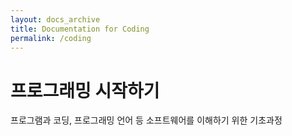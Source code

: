 ```yaml
---
layout: docs_archive
title: Documentation for Coding
permalink: /coding
---
```


# 프로그래밍 시작하기
프로그램과 코딩, 프로그래밍 언어 등 소프트웨어를 이해하기 위한 기초과정
